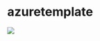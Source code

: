 # azuretemplate
<a href= "https%3A%2F%2Fraw.githubusercontent.com%2Fharshitasharma%2Fazuretemplate%2Fmaster%2Fpractice.json" target="_blank">
    <img src="http://azuredeploy.net/deploybutton.png"/>
</a>

